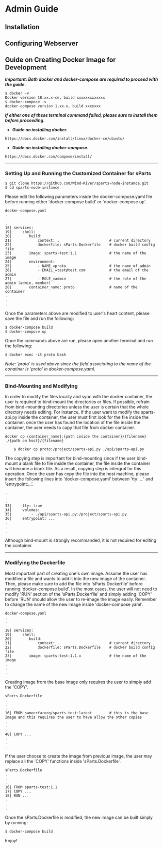 # Admin Guide

## Installation

## Configuring Webserver

<h2>Guide on Creating Docker Image for Development</h2>

**_Important: Both docker and docker-compose are required to proceed with the guide._**

```
$ docker -v
Docker version 18.xx.x-ce, build xxxxxxxxxxxxx
$ docker-compose -v
docker-compose version 1.xx.x, build xxxxxxx
```

**_If either one of these terminal command failed, please sure to install them before proceeding._**

* **_Guide on installing docker._**

```
https://docs.docker.com/install/linux/docker-ce/ubuntu/
```

* **_Guide on installing docker-compose._**

```
https://docs.docker.com/compose/install/
```


<hr>

<h3>Setting Up and Running the Customized Container for sParts</h3>


```
$ git clone https://github.com/Wind-River/sparts-node-instance.git
$ cd sparts-node-instance
```

Please edit the following parameters inside the docker-compose.yaml file before running either 'docker-compose build' or 'docker-compose up'.

```
docker-compose.yaml
.
.
.
18| services:
19|     shell:
20|        build:
21|            context: .                       # current directory
22|            dockerfile: sParts.Dockerfile    # docker build config file
23|        image: sparts-test:1.1               # the name of the image
24|        environment:
25|            - NAME_=proto                    # the name of admin
26|            - EMAIL_=test@test.com           # the email of the admin 
27|            - ROLE_=admin                    # the role of the admin (admin, member)
28|        container_name: proto                # name of the container
.
.
.
```

Once the parameters above are modified to user's heart content, please save the file and run the following:

```
$ docker-compose build
$ docker-compose up
```

Once the commands above are run, please open another terminal and run the following:

```
$ docker exec -it proto bash
```

_Note: 'proto' is used above since the field associating to the name of the conatiner is 'proto' in docker-compose.yaml._

<hr>

<h3>Bind-Mounting and Modifying</h3>

In order to modify the files locally and sync with the docker container, the user is required to bind-mount the directories or files. If possible, refrain from bind-mounting directories unless the user is certain that the whole directory needs editing. For instance, if the user want to modify the sparts-api.py inside the container, the user must first look for the file inside the container. once the user has found the location of the file inside the container, the user needs to copy that file from docker container.

```
docker cp {container_name}:{path inside the container}/{filename} ./{path on host}/{filename}

	$ docker cp proto:/project/sparts-api.py ./api/sparts-api.py
```

The copying step is important for bind-mounting since if the user bind-mount a blank file to file inside the container, the file inside the container will become a blank file. As a result, copying step is intergral for this operation. Once the user has copy the file into the host machine, please insert the following lines into 'docker-compose.yaml' between 'tty: ...' and 'entrypoint:...'.

```
.
.
.
33|		tty: true
34|		volumes:
35|			- ./api/sparts-api.py:/project/sparts-api.py
36|		entrypoint: ...
.
.
.
```

Although bind-mount is strongly recommanded, it is not required for editing the container.

<hr>

<h3>Modifying the Dockerfile</h3>

Most important part of creating one's own image. Assume the user has modified a file and wants to add it into the new image of the container. Then, please make sure to add the file into 'sParts.Dockerfile' before running 'docker-compose build'. In the most cases, the user will not need to modify 'RUN' section of the 'sParts.Dockerfile' and simply adding 'COPY' before 'RUN' should allow the user to re-image the image easily. Remember to change the name of the new image inside 'docker-compose yaml'.

```
docker-compose.yaml
.
.
.
18| services:
19|     shell:
20|        build:
21|            context: .                       # current directory
22|            dockerfile: sParts.Dockerfile    # docker build config file
23|        image: sparts-test:1.1.x             # the name of the image
.
.
.
```

Creating image from the base image only requires the user to simply add the 'COPY'. 

```
sParts.Dockerfile
.
.
.
16|	FROM sameerfarooq/sparts-test:latest		# this is the base image and this requires the user to have allow the other copies
.
.
.
48| COPY ...
.
.
.
```

If the user choose to create the image from previous image, the user may replace all the 'COPY' functions inside 'sParts.Dockerfile'.

```
sParts.Dockerfile
.
.
.
16| FROM sparts-test:1.1
17| COPY ...
18| RUN ...
.
.
.
```

Once the sParts.Dockerfile is modified, the new image can be built simply by running:

```
$ docker-compose build
```

Enjoy!
